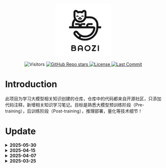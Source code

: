 <div align="center">

![logo](./images/logo.png)

</div>

<p align="center">
  <img src="https://visitor-badge.laobi.icu/badge?page_id=zhumaidang.baozi" alt="Visitors">
  <a href="https://github.com/zhumaidang/baozi/stargazers">
    <img alt="GitHub Repo stars" src="https://img.shields.io/github/stars/zhumaidang/https%3A%2F%2Fgithub.com%2Fzhumaidang%2Fbaozi.git?style=social">
  </a>
  <a href="https://github.com/zhumaidang/baozi/blob/dev/LICENSE">
    <img src="https://img.shields.io/github/license/zhumaidang/baozi" alt="License">
  </a>
  <a href="https://github.com/zhumaidang/baozi/commits/dev">
    <img src="https://img.shields.io/github/last-commit/zhumaidang/baozi" alt="Last Commit">
  </a>
</p>

# Introduction

此项目为学习大模型相关知识创建的仓库，仓库中的代码都来自开源社区，只添加代码注释，新增相关知识学习笔记。目标是熟悉大模型预训练阶段（Pre-training），后训练阶段（Post-training），推理部署，量化等技术细节！



# Update

<details close>
<summary> <b>2025-05-30</b></summary>
- Attention：Flash Attention
- RLHF：PPO，DPO，GRPO
- 训练推理模型（实现路径：1. 模型蒸馏；2.强化学习）
- 模型蒸馏（黑盒蒸馏，白盒蒸馏）

</details>

<details close>
<summary> <b>2025-04-15</b></summary>
- MoE：混合专家模型

</details>

<details close>
<summary> <b>2025-04-07</b></summary>

- 分布式训练：单机多卡分布式训练

</details>

<details close>
<summary> <b>2025-03-25</b></summary>

- 分词：基于字符分词、基于词的分词、wordpiece（BPE、BBPE）
- 位置编码：整形编码、零一编码、二进制向量编码、周期函数编码、sin和cos交替编码

</details>



